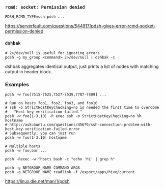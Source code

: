 ### `rcmd: socket: Permission denied`

```
PDSH_RCMD_TYPE=ssh pdsh ...
```

https://serverfault.com/questions/544917/pdsh-gives-error-rcmd-socket-permission-denied


### `dshbak`

```
# 2>/dev/null is useful for ignoring errors
pdsh -g my_group <command> 2>/dev/null | dshbak -c
```

dshbak aggregates identical output, just prints a list of nodes with matching output in header block.


### Examples

```
pdsh -w foo[7515-7525,7527-7539,7787-7809] ...

# Run on hosts foo1, foo2, foo3, and foo10
# ssh -o StrictHostKeyChecking=no is needed the first time to overcome
#   "Host key verification failed."
pdsh -w foo[1-3,10] -R exec ssh -o StrictHostKeyChecking=no %h hostname
# http://askubuntu.com/questions/45679/ssh-connection-problem-with-host-key-verification-failed-error
# Subsequently, you can just run
pdsh -w foo[1-3,10] hostname

# Multiple hosts
pdsh -w foo,bar ...

pdsh -Rexec -w ^hosts bash -c "echo 'hi' | grep h"

pdsh -g NETGROUP_NAME COMMAND ARGS
pdsh -g NETGROUP_NAME readlink -f /export/apps/hive/current
```

https://linux.die.net/man/1/pdsh
